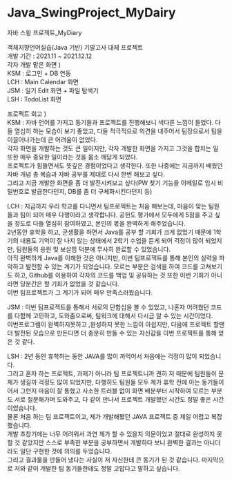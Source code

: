 # Java_SwingProject_MyDairy
자바 스윙 프로젝트_MyDiary 

객체지향언어실습(Java 기반) 기말고사 대체 프로젝트   
개발 기간 : 2021.11 ~ 2021.12.12  
각자 개발 맡은 화면 )  
KSM : 로그인 + DB 연동   
LCH : Main Calendar 화면  
JSM : 일기 Edit 화면 + 파일 탐색기  
LSH : TodoList 화면  

프로젝트 회고 )  
KSM : 자바 언어를 가지고 동기들과 프로젝트를 진행해보니 색다른 느낌이 들었다. 다들 열심히 하는 모습이 보기 좋았고, 다들 적극적으로 의견을 내주어서 팀장으로서 팀을 이끌어나가는데 큰 어려움이 없었다.  
각자 화면을 개발하는 것도 큰 일이지만, 각자 개발한 화면을 가지고 그것을 합치는 일 또한 매우 중요한 일이라는 것을 몸소 깨닫게 되었다.  
프로젝트가 힘들면서도 뜻깊은 경험이었다고 생각한다. 또한 나중에는 지금까지 배웠던 자바 개념 총 복습과 자바 공부를 제대로 다시 한번 해보고 싶다.  
그리고 지금 개발한 화면을 좀 더 발전시켜보고 싶다(PW 찾기 기능을 이메일로 임시 비밀번호로 발급한다던지, DB를 좀 더 구체화시킨다던지 등)  

LCH : 지금까지 우리 학교를 다니면서 팀프로젝트는 처음 해보는데, 마음이 맞는 팀원들과 팀이 되어 매우 다행이라고 생각합니다. 공헌도 평가에서 모두에게 5점을 주고 싶을 정도로 다들 열심히 참여하였고, 본인의 몫을 완벽하게 해주었습니다.    
2년동안 휴학을 하고, 군생활을 하면서 Java를 공부 할 기회가 크게 없었기 때문에 1학기의 내용도 기억이 잘 나지 않는 상태에서 2학기 수업을 듣게 되어 걱정이 많이 되었지만, 팀원들의 응원 및 보살핌 덕분에 무사히 완료할 수 있었습니다.  
아직 완벽하게 Java를 이해한 것은 아니지만, 이번 팀프로젝트를 통해 본인의 실력을 파악하고 발전할 수 있는 계기가 되었습니다. 모르는 부분은 검색을 하여 코드를 고쳐보기도 하고, Github를 이용하여 각자의 코드를 백업 및 공유하는 것 또한 이번 기회가 아니라면 당분간은 할 기회가 없었을 것 같습니다.  
이번 팀프로젝트가 그 계기가 되어 매우 만족스러웠습니다.  

JSM : 이번 팀프로젝트를 통해서 서로의 단합심을 볼 수 있었고, 나혼자 어려웠던 코드를 다함께 고민하고, 도와줌으로써, 팀워크에 대해서 다시금 알 수 있는 시간이었다.   
이번프로그램이 완벽하지못하고 ,완성하지 못한 느낌이 아쉽지만, 다음에 프로젝트 할땐 더 발전된 모습으로 만든다면 더 충분히 만들 수 있는 자신감을 이번 프로젝트를 통해 얻은 것 같다.  

LSH : 2년 동안 휴학하는 동안 JAVA를 많이 까먹어서 처음에는 걱정이 많이 되었습니다.  
그리고 혼자 하는 프로젝트, 과제가 아니라 팀 프로젝트니까 괜히 저 때문에 팀원들이 문제가 생길까 걱정도 많이 되었지만, 다행히도 팀원들 모두 제가 휴학 전에 아는 동기들이어서 그런지 마음이 잘 통했고 사소한 트러블 없이 화면 배분부터 시작하여 모르는 부분도 서로 질문해가며 도와주고, 다 같이 만나서 프로젝트 개발했던 시간도 정말 좋은 시간이었습니다.  
물론 처음 하는 팀 프로젝트이고, 제가 개발해봤던 JAVA 프로젝트 중 제일 어렵고 복잡했습니다.  
개발 초창기에는 너무 어려워서 과연 제가 할 수 있을지 의문이었고 절대로 완성하지 못할 것 같았지만 스스로 부족한 부분을 공부하면서 개발하다 보니 완벽한 결과는 아니더라도 일단 구현한 것에 의의를 두었습니다.   
그리고 결과물을 만들어 냈다는 사실이 저 자신한테 큰 동기가 된 것 같습니다. 마지막으로 저와 같이 개발한 팀 동기들한테도 정말 고맙다고 말하고 싶습니다.  
